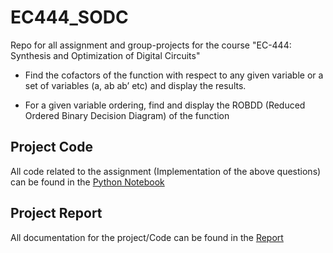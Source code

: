 # EC444_SODC

Repo for all assignment and group-projects for the course "EC-444: Synthesis and Optimization of Digital Circuits"

 - Find the cofactors of the function with respect to any given variable or a set of variables (a, ab ab’ etc) and display the results.

- For a given variable ordering, find and display the ROBDD (Reduced Ordered Binary Decision Diagram) of the function

## Project Code

All code related to the assignment (Implementation of the above questions) can be found in the [Python Notebook](Assignment1_181EC102_AdithyaJayan.ipynb)

## Project Report

All documentation for the project/Code can be found in the [Report](SODC_Course_Project_Report.pdf)
